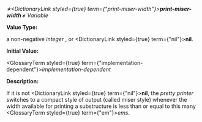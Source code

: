 *∗<DictionaryLink styled={true} term={"print-miser-width"}><b>*print-miser-width*</b></DictionaryLink>∗ Variable* 



**Value Type:** 



a non-negative *integer* , or <DictionaryLink styled={true} term={"nil"}><b>nil</b></DictionaryLink>. 



**Initial Value:** 



<GlossaryTerm styled={true} term={"implementation-dependent"}><i>implementation-dependent</i></GlossaryTerm> 



**Description:** 



If it is not <DictionaryLink styled={true} term={"nil"}><b>nil</b></DictionaryLink>, the *pretty printer* switches to a compact style of output (called miser style) whenever the width available for printing a substructure is less than or equal to this many <GlossaryTerm styled={true} term={"em"}><i>ems</i></GlossaryTerm>. 







 



 



